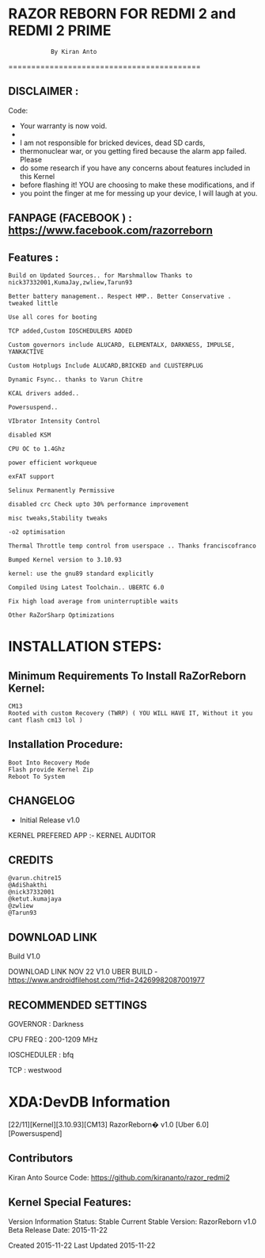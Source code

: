 
RAZOR REBORN FOR REDMI 2 and REDMI 2 PRIME
==========================================
				By Kiran Anto
==========================================

DISCLAIMER :
---------------

Code:

* Your warranty is now void.
*
* I am not responsible for bricked devices, dead SD cards,
* thermonuclear war, or you getting fired because the alarm app failed. Please
* do some research if you have any concerns about features included in this Kernel
* before flashing it! YOU are choosing to make these modifications, and if
* you point the finger at me for messing up your device, I will laugh at you.



FANPAGE (FACEBOOK ) : https://www.facebook.com/razorreborn
------------------------------------------------------------




Features :
---------------

    Build on Updated Sources.. for Marshmallow Thanks to nick37332001,KumaJay,zwliew,Tarun93

    Better battery management.. Respect HMP.. Better Conservative . tweaked little
    
    Use all cores for booting

    TCP added,Custom IOSCHEDULERS ADDED

    Custom governors include ALUCARD, ELEMENTALX, DARKNESS, IMPULSE, YANKACTIVE

    Custom Hotplugs Include ALUCARD,BRICKED and CLUSTERPLUG

    Dynamic Fsync.. thanks to Varun Chitre

    KCAL drivers added..

    Powersuspend..

    VIbrator Intensity Control

    disabled KSM

    CPU OC to 1.4Ghz

    power efficient workqueue

    exFAT support

    Selinux Permanently Permissive

    disabled crc Check upto 30% performance improvement

    misc tweaks,Stability tweaks

    -o2 optimisation

    Thermal Throttle temp control from userspace .. Thanks franciscofranco

    Bumped Kernel version to 3.10.93

    kernel: use the gnu89 standard explicitly

    Compiled Using Latest Toolchain.. UBERTC 6.0

    Fix high load average from uninterruptible waits

    Other RaZorSharp Optimizations





INSTALLATION STEPS:
=====================================


Minimum Requirements To Install RaZorReborn Kernel:
------------------------------
    CM13
    Rooted with custom Recovery (TWRP) ( YOU WILL HAVE IT, Without it you cant flash cm13 lol )


Installation Procedure:
------------------------------

    Boot Into Recovery Mode
    Flash provide Kernel Zip
    Reboot To System





CHANGELOG
---------------



* Initial Release v1.0



KERNEL PREFERED APP :- KERNEL AUDITOR

CREDITS
---------------

    @varun.chitre15
    @AdiShakthi
    @nick37332001
    @ketut.kumajaya
    @zwliew
    @Tarun93


DOWNLOAD LINK
---------------------

Build V1.0

DOWNLOAD LINK NOV 22 V1.0
UBER BUILD - https://www.androidfilehost.com/?fid=24269982087001977



RECOMMENDED SETTINGS
---------------------

GOVERNOR : Darkness

CPU FREQ : 200-1209 MHz

IOSCHEDULER : bfq

TCP : westwood


XDA:DevDB Information
===================================
[22/11][Kernel][3.10.93][CM13] RazorReborn� v1.0 [Uber 6.0][Powersuspend]

Contributors
---------------------
Kiran Anto
Source Code: https://github.com/kirananto/razor_redmi2

Kernel Special Features:
---------------------

Version Information
Status: Stable
Current Stable Version: RazorReborn v1.0
Beta Release Date: 2015-11-22

Created 2015-11-22
Last Updated 2015-11-22 
